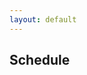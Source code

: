 ```yaml
---
layout: default
---
```


## Schedule

<div class="row">
    <div class="col col-lg-12">
        <div id="calendar"></div>
    </div>
</div>